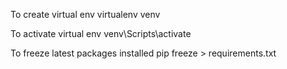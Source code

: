 To create virtual env
    virtualenv venv

To activate virtual env
    venv\Scripts\activate

To freeze latest packages installed
    pip freeze > requirements.txt

